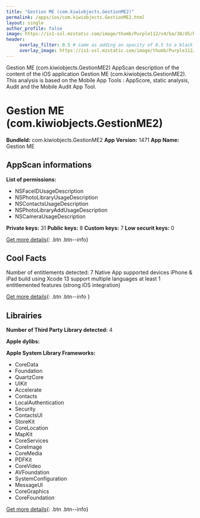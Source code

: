 ```yaml
---
title: "Gestion ME (com.kiwiobjects.GestionME2)"
permalink: /apps/ios/com.kiwiobjects.GestionME2.html
layout: single
author_profile: false
image: https://is1-ssl.mzstatic.com/image/thumb/Purple112/v4/ba/38/d5/ba38d590-07d4-9947-a354-8b9c5706cfe1/AppIcon-0-0-1x_U007emarketing-0-0-0-4-0-0-sRGB-0-0-0-GLES2_U002c0-512MB-85-220-0-0.png/512x512bb.jpg
header: 
     overlay_filter: 0.5 # same as adding an opacity of 0.5 to a black background
     overlay_image: https://is1-ssl.mzstatic.com/image/thumb/Purple112/v4/ba/38/d5/ba38d590-07d4-9947-a354-8b9c5706cfe1/AppIcon-0-0-1x_U007emarketing-0-0-0-4-0-0-sRGB-0-0-0-GLES2_U002c0-512MB-85-220-0-0.png/512x512bb.jpg
---
```

Gestion ME (com.kiwiobjects.GestionME2) AppScan description of the content of the iOS application Gestion ME (com.kiwiobjects.GestionME2). This analysis is based on the Mobile App Tools : AppScore, static analysis, Audit and the Mobile Audit App Tool.

# Gestion ME (com.kiwiobjects.GestionME2)

**BundleId:** com.kiwiobjects.GestionME2
**App Version:** 1471
**App Name:** Gestion ME


## AppScan informations 

**List of permissions:** 
- NSFaceIDUsageDescription
- NSPhotoLibraryUsageDescription
- NSContactsUsageDescription
- NSPhotoLibraryAddUsageDescription
- NSCameraUsageDescription
  
  
**Private keys:** 31
**Public keys:** 8
**Custom keys:** 7
**Low securit keys:** 0
  
[Get more details](/pricing.html){: .btn .btn--info}

## Cool Facts

Number of entitlements detected: 7
Native App
supported devices iPhone & iPad
build using Xcode 13
support multiple languages
at least 1 entitlemented features (strong iOS integration)
  
[Get more details](/pricing.html){: .btn .btn--info }

## Librairies 
**Number of Third Party Library detected:** 4


**Apple dylibs:**


**Apple System Library Frameworks:**
- CoreData
- Foundation
- QuartzCore
- UIKit
- Accelerate
- Contacts
- LocalAuthentication
- Security
- ContactsUI
- StoreKit
- CoreLocation
- MapKit
- CoreServices
- CoreImage
- CoreMedia
- PDFKit
- CoreVideo
- AVFoundation
- SystemConfiguration
- MessageUI
- CoreGraphics
- CoreFoundation


  
[Get more details](/pricing.html){: .btn .btn--info}

